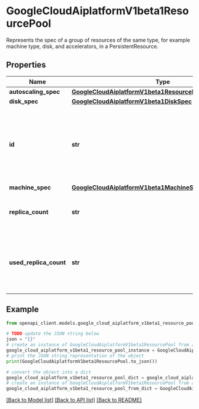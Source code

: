 # GoogleCloudAiplatformV1beta1ResourcePool

Represents the spec of a group of resources of the same type, for example machine type, disk, and accelerators, in a PersistentResource.

## Properties

Name | Type | Description | Notes
------------ | ------------- | ------------- | -------------
**autoscaling_spec** | [**GoogleCloudAiplatformV1beta1ResourcePoolAutoscalingSpec**](GoogleCloudAiplatformV1beta1ResourcePoolAutoscalingSpec.md) |  | [optional] 
**disk_spec** | [**GoogleCloudAiplatformV1beta1DiskSpec**](GoogleCloudAiplatformV1beta1DiskSpec.md) |  | [optional] 
**id** | **str** | Immutable. The unique ID in a PersistentResource for referring to this resource pool. User can specify it if necessary. Otherwise, it&#39;s generated automatically. | [optional] 
**machine_spec** | [**GoogleCloudAiplatformV1beta1MachineSpec**](GoogleCloudAiplatformV1beta1MachineSpec.md) |  | [optional] 
**replica_count** | **str** | Optional. The total number of machines to use for this resource pool. | [optional] 
**used_replica_count** | **str** | Output only. The number of machines currently in use by training jobs for this resource pool. Will replace idle_replica_count. | [optional] [readonly] 

## Example

```python
from openapi_client.models.google_cloud_aiplatform_v1beta1_resource_pool import GoogleCloudAiplatformV1beta1ResourcePool

# TODO update the JSON string below
json = "{}"
# create an instance of GoogleCloudAiplatformV1beta1ResourcePool from a JSON string
google_cloud_aiplatform_v1beta1_resource_pool_instance = GoogleCloudAiplatformV1beta1ResourcePool.from_json(json)
# print the JSON string representation of the object
print(GoogleCloudAiplatformV1beta1ResourcePool.to_json())

# convert the object into a dict
google_cloud_aiplatform_v1beta1_resource_pool_dict = google_cloud_aiplatform_v1beta1_resource_pool_instance.to_dict()
# create an instance of GoogleCloudAiplatformV1beta1ResourcePool from a dict
google_cloud_aiplatform_v1beta1_resource_pool_from_dict = GoogleCloudAiplatformV1beta1ResourcePool.from_dict(google_cloud_aiplatform_v1beta1_resource_pool_dict)
```
[[Back to Model list]](../README.md#documentation-for-models) [[Back to API list]](../README.md#documentation-for-api-endpoints) [[Back to README]](../README.md)


